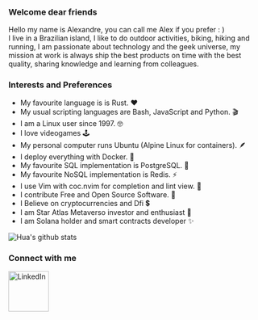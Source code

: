 ### Welcome dear friends
Hello my name is Alexandre, you can call me Alex if you prefer : ) <br />
I live in a Brazilian island, I like to do outdoor activities, biking, hiking and running, I am passionate about
technology and the geek universe, my mission at work is always ship the best products on time with
the best quality, sharing knowledge and learning from colleagues.


### Interests and Preferences
* My favourite language is is Rust. :hearts:	
* My usual scripting languages are Bash, JavaScript and Python. :clapper:
* I am a Linux user since 1997. :nerd_face:
* I love videogames :joystick:
* My personal computer runs Ubuntu (Alpine Linux for containers). :feather:
* I deploy everything with Docker. :whale:
* My favourite SQL implementation is PostgreSQL. :elephant:	
* My favourite NoSQL implementation is Redis. :zap:
* I use Vim with coc.nvim for completion and lint view. :older_man:
* I contribute Free and Open Source Software. :penguin:
* I Believe on cryptocurrencies and Dfi :heavy_dollar_sign:	
* I am Star Atlas Metaverso investor and enthusiast :rocket:
* I am Solana holder and smart contracts developer ✨

![Hua's github stats](https://github-readme-stats.vercel.app/api?username=AlexandreProenca&show_icons=true&theme=highcontrast)

### Connect with me

[<img align="left" alt="LinkedIn" width="80" src="https://github.com/melanieshi0120/melanieshi0120/blob/master/linkedin.ico" />]( https://www.linkedin.com/in/alexandre-proen%C3%A7a-958aba25)
<br />

<!--
**AlexandreProenca/AlexandreProenca** is a ✨ _special_ ✨ repository because its `README.md` (this file) appears on your GitHub profile.

Here are some ideas to get you started:

- 🔭 I’m currently working on ...
- 🌱 I’m currently learning ...
- 👯 I’m looking to collaborate on ...
- 🤔 I’m looking for help with ...
- 💬 Ask me about ...
- 📫 How to reach me: ...
- 😄 Pronouns: ...
- ⚡ Fun fact: ...
-->
